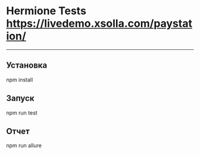 # Hermione Tests https://livedemo.xsolla.com/paystation/

---
## Установка

npm install


## Запуск

npm run test

## Отчет

npm run allure


